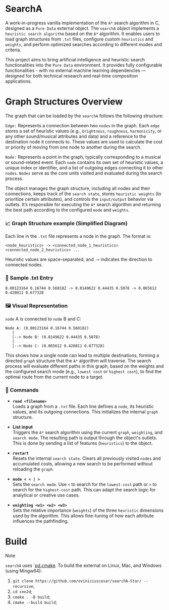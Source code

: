 # SearchA
A work-in-progress vanilla implementation of the ``A*`` search algorithm in C, designed as a ``Pure Data`` external object.
The ``searchA`` object implements a ``heuristic search algorithm`` based on the ``A*`` algorithm. It enables users to load graph structures from ``.txt`` files, configure custom ``heuristics`` and ``weights``, and perform optimized searches according to different modes and criteria.

This project aims to bring artificial intelligence and heuristic search functionalities into the ``Pure Data`` environment. It provides fully configurable functionalities - with no external machine learning dependencies — designed for both technical research and real-time composition applications.

# Graph Structures Overview
The graph that can be loaded by the ``searchA`` follows the following structure:

``Edge:``
Represents a connection between two ``nodes`` in the graph. Each ``edge`` stores a set of heuristic values (e.g., ``brightness``, ``roughness``, ``harmonicity``, or any other sound/musical attributes and data) and a reference to the destination node it connects to. These values are used to calculate the cost or priority of moving from one node to another during the search.

``Node:``
Represents a point in the graph, typically corresponding to a musical or sound-related event. Each ``node`` contains its own set of heuristic values, a unique index or identifier, and a list of outgoing edges connecting it to other ``nodes``. ``Nodes`` serve as the core units visited and evaluated during the search process.

The object manages the graph structure, including all nodes and their connections, keeps track of the `search state`, stores ``heuristic weights`` (to prioritize certain attributes), and controls the ``input/output`` behavior via outlets. It’s responsible for executing the ``A*`` search algorithm and returning the best path according to the configured ``mode`` and ``weights``.

### 📈 Graph Structure example (Simplified Diagram) 

Each line in the ``.txt`` file represents a node in the graph. The format is:

``<node_heuristics> -> <connected_node_1_heuristics> <connected_node_2_heuristics> ...``

Heuristic values are space-separated, and ``->`` indicates the direction to connected nodes.

### 🔢 Sample .txt Entry
``0.00123164 0.16744 0.560182 -> 0.0149622 0.44435 0.5078 -> 0.065612 0.428811 0.677328``

### 🖼️ Visual Representation
``node`` A is connected to ``node`` B and C:

```
Node A: (0.00123164 0.16744 0.560182)
   |
   |--> Node B: (0.0149622 0.44435 0.5078)
   |
   |--> Node C: (0.065612 0.428811 0.677328)

```
This shows how a single node can lead to multiple destinations, forming a directed ``graph`` structure that the `A*` algorithm will traverse.
The search process will evaluate different paths in this graph, based on the weights and the configured search mode (e.g., ``lowest cost`` or ``highest cost``), to find the optimal route from the current node to a target.



### 🔧 Commands

- **`read <filename>`**  
  Loads a graph from a `.txt` file. Each line defines a ``node``, its heuristic values, and its outgoing connections. This initializes the internal ``graph`` structure.

- **List input**  
  Triggers the `A*` search algorithm using the current ``graph``, ``weighting``, and ``search mode``. The resulting path is output through the object's outlets. This is done by sending a list of features (``heuristics``) to the object.

- **`restart`**  
  Resets the internal ``search state``. Clears all previously visited ``nodes`` and accumulated costs, allowing a new search to be performed without reloading the ``graph``.

- **`mode < < | >`**  
  Sets the ``search mode``. Use `<` to search for the ``lowest-cost`` path or `>` to search for the ``highest-cost`` path. This can adapt the search logic for analytical or creative use cases.

- **`weighting <w1> <w2> <w3>`**  
  Sets the relative importance (``weights``) of the three ``heuristic`` dimensions used by the algorithm. This allows fine-tuning of how each attribute influences the pathfinding.



# Build
> [!NOTE]
`searchA` uses `[pd.cmake](https://github.com/pure-data/pd.cmake). To build the external on Linux, Mac, and Windows (using Mingw64):

1. `git clone https://github.com/oviniciuscesar/searchA-Star/ --recursive`;
2. `cd cnn2d`;
4. `cmake . -B build`;
5. `cmake --build build`;
